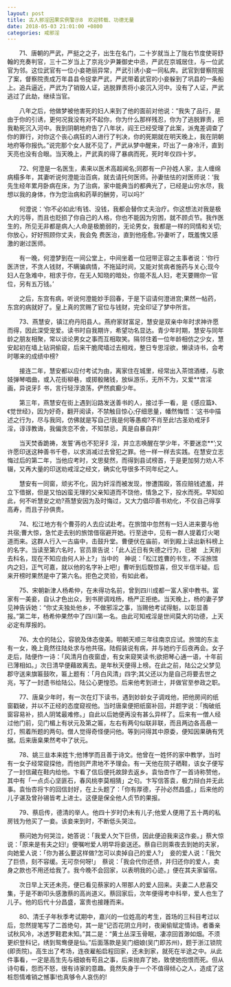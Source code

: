 ```yaml
---
layout: post
title: 古人邪淫因果实例警示8　欢迎转载、功德无量
date: 2018-05-03 21:01:00 +0800
categories: 戒邪淫
---
```


　　71、唐朝的严武，严挺之之子，出生在名门，二十岁就当上了陇右节度使哥舒翰的充奏判官，三十二岁当上了京兆少尹兼御史中丞，严武在京城居住，与一位武官为邻。这位武官有一位小妾艳丽异常，严武引诱小妾一同私奔。武官到督察院报了案，督察院责成万年县县令捉拿严武，严武带着武官的小妾躲到了巩县的一条船上。追兵逼近，严武为了销毁人证，逃脱罪责将小妾沉入河中。没有了人证，严武逃过了此劫，继续当官。
　　八年之后，他做梦被他害死的妇人来到了他的面前对他说：“我失了品行，是由于你的引诱，更何况我没有对不起你，你为什么那样残忍，你为了逃脱罪责，把我勒死沉入河中。我到阴朝地府告了八年状，阎王已经受理了此案，派鬼差调查了你的罪行，对你这个丧心病狂的人进行了判决，你的死期就在明天晚上，我在阴朝地府等你报仇。”说完那个女人就不见了，严武从梦中醒来，吓出了一身冷汗，直到天亮也没有合眼。当天晚上，严武真的得了暴病而死，死时年仅四十岁。
　　72、何澄是一名医生，素来以医术高超闻名;同郡有一户孙姓人家，主人缠绵病榻多年，其妻听说何澄能治百病，就去请托何医师。孙妻怯怯的对医师说：‘我先生经年累月卧病在床，为了治病，家中能典当的都典光了，已经是山穷水尽，我想以我的身体，作为您治病和药草的酬劳，可以吗?’
　　何澄说：‘你不必如此!有钱、没钱，我都会替你丈夫治疗。你这想法对我是极大的污辱，而且也贬损了你自己的人格，你也不能因为穷困，就不顾贞节。我作医生的，所见无非都是病人;人命是极脆弱的，无论男女，我都是一样的同情和关切;你放心，好好照顾你丈夫，我会免 费医治，直到他痊愈。’孙妻听了，既羞愧又感激的谢过医师。
　　有一晚，何澄梦到在一间公堂上，中间坐着一位冠带正容之主事者说：‘你行医济世，不贪人钱财，不瞒骗病情，不拖延时间，又能对贫病者施药与关心;现今妇人在急难中，相求于你，在无人知晓的暗处，你能不乱人妇，老天要赐你一官位，另有五万钱。’
　　之后，东宫有病，听说何澄能妙手回春，于是下诏请何澄进宫;果然一帖药，东宫的病就好了。皇上真的赏赐了官位与钱财，完全印证了梦中所言。
　　73、燕慧安，镇江府丹阳县人。燕府家财富足，慧安是双亲中年时求神许愿而得，因此深受宠爱。读书时自我期许，希望功名显达。青少年时期，慧安与同年龄之朋友相聚，常以谈论男女之事而互相取笑。隔邻住着一位年龄相仿之少女，慧安起初在墙上钻洞偷窥，后来干脆爬墙过去相戏，整日专思淫欲，懒读诗书，会考时哪来的成绩中榜?
　　接连二年，慧安都以应付考试为由，离家住在城里，经常出入茶馆酒楼，与歌妓弹琴唱曲，或入花街柳巷，或掷骰赌钱，放纵游乐，无所不为，又爱**宫淫画，异说牙阝书，言行轻浮浪荡，俨然疯癫少年。
　　第三年，燕慧安在街上遇到沿路发送善书的人，接过手一看，是《感应篇》、《觉世经》，因为好奇，翻开阅读，不禁触目惊心;仔细思量，幡然悔悟：‘这书中描述之行为，尽与我同，仿佛就是写自己!我是何等愚痴?不肖至此!古圣劝戒牙阝淫，谆谆教诲，我偏贪恋不舍，不知禁忌，真是自暴自弃!’
　　当天焚香跪祷，发誓‘再也不犯牙阝淫，并立志唤醒在学少年，不要迷恋**’;又许愿印送这种善书千卷，以求消减过去曾犯之罪。他一样一样去实践。在慧安立志悔过后的第二年，当他应考时，文思斐然，而得到县试榜首，于是更加努力劝人不辍，又再大量的印送劝戒淫之经文，确实化导很多不同年纪之人。
　　慧安有一同窗，顽劣不化，因为奸淫而被发现，惨遭围殴，答应赔钱遮羞，并立下借据，但是又怕凶蛮无理的父亲知道而不饶他，情急之下，投水而死。早知如此，何不听慧安之劝?燕慧安因为及时悔过，又大力倡印善书劝化，不仅自己得享高寿，而且子孙俱贵。
　　74、松江地方有个曹芬的人去应试赴考。在旅馆中忽然有一妇人进来要与他共宿;曹大惊，急忙走去别的旅馆借宿避开她。行至途中，见有一群人提着灯火喝道而来。这群人行入一古庙中，击鼓升堂。曹便伏在庙前，听到殿上读出新科榜上的名字。当读至第六名时，官员禀告说：「此人近日有失德之行为，已被　上天削去科名，现在不知应由何人补上?」当中的　神说：「松江姓曹的书生，不淫旅馆内之妇，正气可嘉，就以他的名字补上吧!」曹听到后既惊喜，但又半信半疑。后来开榜时果然是中了第六名。拒色之灵验，有如此者。
　　75、宋朝新津人杨希仲，在未得功名前，曾到四川成都一富人家中教书。富家有一美妾，自认才色出众，到书房调戏杨，杨严正拒绝。当天晚上，杨的妻子梦见神告诉她：“你丈夫独处他乡，不做邪淫之事，当赐他考试得魁，以彰显善报。”第二年，杨希仲果然中了四川第一名。由此可知戒淫是世间莫大的功德，上天必定有厚报的。
　　76、太仓的陆公，容貌及体态俊美。明朝天顺三年往南京应试。旅馆的东主有一女，晚上竟然往陆处求与他共宿。陆假装说有病，并与她约于后夜再会。女子走后，陆便作一诗：「风清月白夜窗虚，有女来窥笑读书;欲把琴心通一语，十年前已薄相如。」次日清早便藉故离去。是年秋天便得上榜。在此之前，陆公之父梦见郡守送来旗匾鼓吹，匾上题有：「月白风清」四字;其父还以为是自己将要去世之兆，写了一封遗书给陆公。陆公心更惶恐。后来他考到进士，并做官至参政之职。
　　77、唐臬少年时，有一次在灯下读书，遇到妙龄女子调戏他，把他房间的纸窗戳破，并以不正经的态度窥视他。当时唐臬便把纸窗补回，并题字说：「掏破纸窗容易补，损人阴骘最难修。」自此以后她便再没有甚么异样了。后来有一僧人经过他门前，见门楣上有状元及第之匾，左右有两句似联非联，而且两边各高悬一灯，照着所题的两句。僧人觉得奇怪便问他。等到问得其中原委，便知因果确有凭据。后来唐臬果然考中了状元。
　　78、姚三韭本来姓卞;他博学而且善于诗文。他曾在一姓怀的家中教学，当时有一女子经常窥探他，而他则严肃地不予理会。有一天他在院子晒鞋，该女子便写了一封信藏在鞋内给他。卞看了信后便托故辞去返乡。袁怡杏作了一首诗称赞他，其中有「一点贞心坚匪石，春风桃李莫相猜」之句。卞写信答袁，极力辩白并无此事。袁怡杏将卞的回信封好，在上头题了：「你有厚德，子孙必然昌盛。」后来他的儿子谌及曾孙锡皆考上进士。这便是保全他人贞节的果报。
　　79、蔡启传，德清的举人。他四十岁时仍未有儿子;他爱人便用了五十两的私房钱为他买了一妾。该妾来到时，不断低头哭泣。
　　蔡问她为何哭泣，她答说：「我爱人欠下巨债，因此便迫我来这作妾。」蔡大惊说：「原来是有夫之妇!」便嘱咐爱人明早将妾送还。蔡自已则乘夜去到她的夫家，向她爱人说：「你为甚么要这样做?怎可以卖掉自己的爱人?」　妾的爱人说：「我欠了巨债，刻不容缓。无可奈何呀!」　蔡说：「我会代你还债，并归还你的爱人，卖身之款也不用还给我了。我今晚不会回家，以表明我的心迹。」便在其夫家留宿。
　　次日早上天还未亮，便已看见蔡家的人带那人的爱人回来。夫妻二人悲喜交集，于是不断叩头感激蔡的高尚道义。蔡回家后，次年便得考中科举，爱人也生了儿子。他的后代十分昌盛，富贵也接踵而来。
　　80、清壬子年秋季考试期中，嘉兴的一位姓高的考生，首场的三科目考过以后，忽然提笔写了二首绝句，其一是“记否花阴立月时，夜阑偷赋定情诗。者番亲试秋风冷，冰透罗鞋君未知。”其二是：“黄土丛深玉骨眠，凄凉回首渺如烟。不须更织登科记，绣到鸳鸯便是仙。”后面落款是吴门细娘(吴门即苏州)，题于浙江锁院(即贡院)。高生出了考场，连夜雇船启程回家，还未到家，就死在半途之中。从此件事看，一定是高生先与细娘有苟且之事，后来抛弃了她，致使她抱恨而死。但从诗句看，怨而不怒，很有诗家的意趣。竟然失身于一个不值得倾心之人，造成了这桩怨情难销之憾事!也真够令人哀伤的!